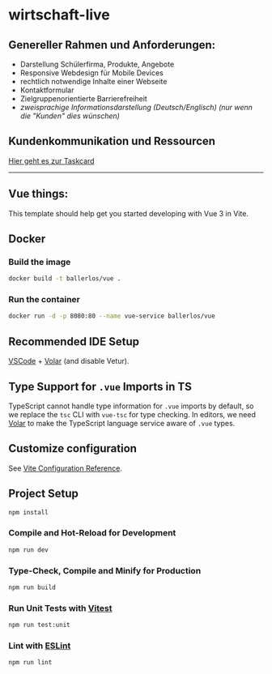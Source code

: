 # wirtschaft-live

## Genereller Rahmen und Anforderungen:
- Darstellung Schülerfirma, Produkte, Angebote
- Responsive Webdesign für Mobile Devices
- rechtlich notwendige Inhalte einer Webseite
- Kontaktformular
- Zielgruppenorientierte Barrierefreiheit
- *zweisprachige Informationsdarstellung (Deutsch/Englisch) (nur wenn die "Kunden" dies wünschen)*

## Kundenkommunikation und Ressourcen
[Hier geht es zur Taskcard](https://bbs1-lueneburg.taskcards.app/#/board/d7e57835-06b7-4607-84d1-95c4b00c0c19/view?token=3122f675-a3ab-487d-8ee7-cc967a5bdaf4) 

---

## Vue things:

This template should help get you started developing with Vue 3 in Vite.

## Docker
### Build the image
```sh
docker build -t ballerlos/vue .
```
### Run the container
```sh
docker run -d -p 8080:80 --name vue-service ballerlos/vue
```

## Recommended IDE Setup

[VSCode](https://code.visualstudio.com/) + [Volar](https://marketplace.visualstudio.com/items?itemName=Vue.volar) (and disable Vetur).

## Type Support for `.vue` Imports in TS

TypeScript cannot handle type information for `.vue` imports by default, so we replace the `tsc` CLI with `vue-tsc` for type checking. In editors, we need [Volar](https://marketplace.visualstudio.com/items?itemName=Vue.volar) to make the TypeScript language service aware of `.vue` types.

## Customize configuration

See [Vite Configuration Reference](https://vitejs.dev/config/).

## Project Setup

```sh
npm install
```

### Compile and Hot-Reload for Development

```sh
npm run dev
```

### Type-Check, Compile and Minify for Production

```sh
npm run build
```

### Run Unit Tests with [Vitest](https://vitest.dev/)

```sh
npm run test:unit
```

### Lint with [ESLint](https://eslint.org/)

```sh
npm run lint
```
